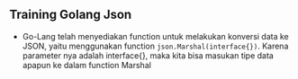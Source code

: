 ## Training Golang Json

- Go-Lang telah menyediakan function untuk melakukan konversi data ke JSON, yaitu menggunakan function `json.Marshal(interface{})`. Karena parameter nya adalah interface{}, maka kita bisa masukan tipe data apapun ke dalam function Marshal